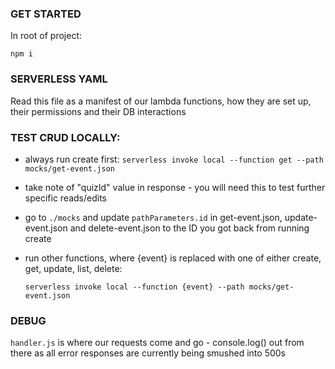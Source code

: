 ### GET STARTED

In root of project:

```npm i```

### SERVERLESS YAML

Read this file as a manifest of our lambda functions, how they are set up, their permissions and their DB interactions

### TEST CRUD LOCALLY:

- always run create first:
    ```serverless invoke local --function get --path mocks/get-event.json```

- take note of "quizId" value in response - you will need this to test further specific reads/edits
- go to ```./mocks``` and update ```pathParameters.id``` in get-event.json, update-event.json and delete-event.json to the ID you got back from running create
- run other functions, where {event} is replaced with one of either create, get, update, list, delete:

    ```serverless invoke local --function {event} --path mocks/get-event.json```


### DEBUG

```handler.js``` is where our requests come and go - console.log() out from there as all error responses are currently being smushed into 500s